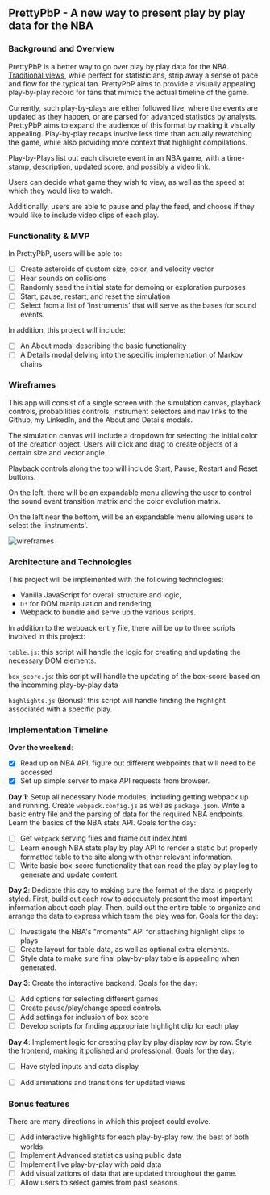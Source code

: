 ## PrettyPbP - A new way to present play by play data for the NBA

### Background and Overview

PrettyPbP is a better way to go over play by play data for the NBA. [Traditional views](https://stats.nba.com/game/0021700833/playbyplay/), while perfect for statisticians, strip away a sense of pace and flow for the typical fan. PrettyPbP aims to provide a visually appealing play-by-play record for fans that mimics the actual timeline of the game.

Currently, such play-by-plays are either followed live, where the events are updated as they happen, or are parsed for advanced statistics by analysts. PrettyPbP aims to expand the audience of this format by making it visually appealing. Play-by-play recaps involve less time than actually rewatching the game, while also providing more context that highlight compilations. 

Play-by-Plays list out each discrete event in an NBA game, with a time-stamp, description, updated score, and possibly a video link. 

Users can decide what game they wish to view, as well as the speed at which they would like to watch. 

Additionally, users are able to pause and play the feed, and choose if they would like to include video clips of each play. 

### Functionality & MVP  

In PrettyPbP, users will be able to:

- [ ] Create asteroids of custom size, color, and velocity vector
- [ ] Hear sounds on collisions
- [ ] Randomly seed the initial state for demoing or exploration purposes
- [ ] Start, pause, restart, and reset the simulation
- [ ] Select from a list of 'instruments' that will serve as the bases for sound events.

In addition, this project will include:

- [ ] An About modal describing the basic functionality
- [ ] A Details modal delving into the specific implementation of Markov chains

### Wireframes

This app will consist of a single screen with the simulation canvas, playback controls, probabilities controls, instrument selectors and nav links to the Github, my LinkedIn, and the About and Details modals.  

The simulation canvas will include a dropdown for selecting the initial color of the creation object. Users will click and drag to create objects of a certain size and vector angle.

Playback controls along the top will include Start, Pause, Restart and Reset buttons.

On the left, there will be an expandable menu allowing the user to control the sound event transition matrix and the color evolution matrix.

On the left near the bottom, will be an expandable menu allowing users to select the 'instruments'.

![wireframes](https://i.imgur.com/IbQmMI0.png)

### Architecture and Technologies

This project will be implemented with the following technologies:

- Vanilla JavaScript for overall structure and logic,
- `D3` for DOM manipulation and rendering,
- Webpack to bundle and serve up the various scripts.

In addition to the webpack entry file, there will be up to three scripts involved in this project:

`table.js`: this script will handle the logic for creating and updating the necessary DOM elements.

`box_score.js`: this script will handle the updating of the box-score based on the incomming play-by-play data

`highlights.js` (Bonus): this script will handle finding the highlight associated with a specific play. 

### Implementation Timeline

**Over the weekend**:
- [x] Read up on NBA API, figure out different webpoints that will need to be accessed
- [x] Set up simple server to make API requests from browser. 

**Day 1**: Setup all necessary Node modules, including getting webpack up and running.  Create `webpack.config.js` as well as `package.json`.  Write a basic entry file and the parsing of data for the required NBA endpoints.  Learn the basics of the NBA stats API.  Goals for the day:

- [ ] Get `webpack` serving files and frame out index.html
- [ ] Learn enough NBA stats play by play API to render a static but properly formatted table to the site along with other relevant information.
- [ ] Write basic box-score functionality that can read the play by play log to generate and update content. 

**Day 2**: Dedicate this day to making sure the format of the data is properly styled.  First, build out each row to adequately present the most important information about each play.  Then, build out the entire table to organize and arrange the data to express which team the play was for. Goals for the day:

- [ ] Investigate the NBA's "moments" API for attaching highlight clips to plays
- [ ] Create layout for table data, as well as optional extra elements. 
- [ ] Style data to make sure final play-by-play table is appealing when generated.

**Day 3**: Create the interactive backend. Goals for the day:

- [ ] Add options for selecting different games
- [ ] Create pause/play/change speed controls. 
- [ ] Add settings for inclusion of box score
- [ ] Develop scripts for finding appropriate highlight clip for each play

**Day 4**: Implement logic for creating play by play display row by row. Style the frontend, making it polished and professional. Goals for the day:

- [ ] Have styled inputs and data display
- [ ] Add animations and transitions for updated views




### Bonus features

There are many directions in which this project could evolve.

- [ ] Add interactive highlights for each play-by-play row, the best of both worlds. 
- [ ] Implement Advanced statistics using public data
- [ ] Implement live play-by-play with paid data
- [ ] Add visualizations of data that are updated throughout the game. 
- [ ] Allow users to select games from past seasons. 